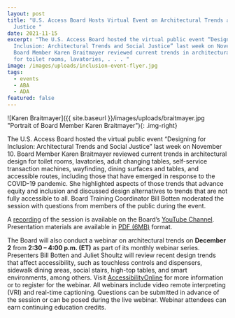 ```yaml
---
layout: post
title: "U.S. Access Board Hosts Virtual Event on Architectural Trends and Social
  Justice "
date: 2021-11-15
excerpt: "The U.S. Access Board hosted the virtual public event “Designing for
  Inclusion: Architectural Trends and Social Justice” last week on November 10.
  Board Member Karen Braitmayer reviewed current trends in architectural design
  for toilet rooms, lavatories, . . . "
image: /images/uploads/inclusion-event-flyer.jpg
tags:
  - events
  - ABA
  - ADA
featured: false
---
```


![Karen Braitmayer]({{ site.baseurl }}/images/uploads/braitmayer.jpg "Portrait of Board Member Karen Braitmayer"){: .img-right}

The U.S. Access Board hosted the virtual public event “Designing for Inclusion: Architectural Trends and Social Justice” last week on November 10. Board Member Karen Braitmayer reviewed current trends in architectural design for toilet rooms, lavatories, adult changing tables, self-service transaction machines, wayfinding, dining surfaces and tables, and accessible routes, including those that have emerged in response to the COVID-19 pandemic. She highlighted aspects of those trends that advance equity and inclusion and discussed design alternatives to trends that are not fully accessible to all. Board Training Coordinator Bill Botten moderated the session with questions from members of the public during the event.

A [recording](https://youtu.be/49KcnqvTI28) of the session is available on the Board’s [YouTube Channel](https://www.youtube.com/channel/UC5tRWTtV5eSw68N3tSpmyWw). Presentation materials are available in [PDF (6MB)](https://www.access-board.gov/files/presentations/usab-designing-for-inclusion-2021-11-10.pdf) format. 

The Board will also conduct a webinar on architectural trends on **December 2** from **2:30 – 4:00 p.m. (ET)** as part of its monthly webinar series. Presenters Bill Botten and Juliet Shoultz will review recent design trends that affect accessibility, such as touchless controls and dispensers, sidewalk dining areas, social stairs, high-top tables, and smart environments, among others. Visit [AccessibilityOnline](https://www.accessibilityonline.org/ao/session/?id=110980) for more information or to register for the webinar. All webinars include video remote interpreting (VRI) and real-time captioning. Questions can be submitted in advance of the session or can be posed during the live webinar. Webinar attendees can earn continuing education credits.
